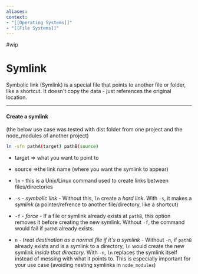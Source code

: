 ```yaml
---
aliases:
context:
- "[[Operating Systems]]"
- "[[File Systems]]"
---
```


#wip

# Symlink

Symbolic link (Symlink) is a special file that points to another file or folder, like a shortcut.
It doesn't copy the data - just references the original location.

---
#### Create a symlink
(the below use case was tested with dist folder from one project and the node_modules of another project)
``` bash
ln -sfn pathA(target) pathB(source)
```

- target => what you want to point to
- source =>the link name (where you want the symlink to appear)

- `ln` - this is a Unix/Linux command used to create links between files/directories
- `-s` - *symbolic link* - Without this, `ln` create a *hard link*. With `-s`, it makes a *symlink*  (a pointer/refrence to another file/directory, like a shortcut)
- `-f` - *force* - If a file or symlink already exists at `pathB`, this option removes it before creating the new symlink. Without `-f`, the command would fail if `pathB` already exists.
- `n` - *treat destination as a normal file if it's a symlink* - Without `-n`, if `pathB` already exists and is a symlink to a directory, `ln` would create the new symlink *inside that directory*. With `-n`, `ln` replaces the symlink itself instead of messing with what it points to. This is especially important for your use case (avoiding nesting symlinks in `node_modules`)